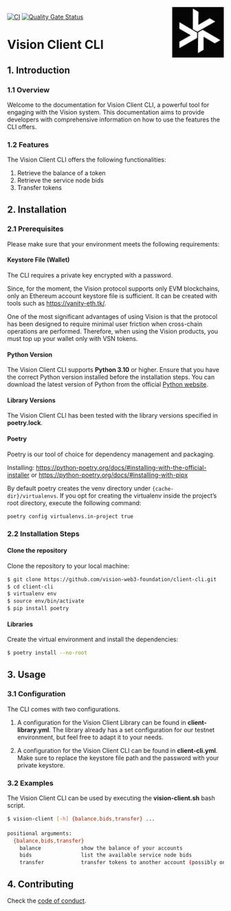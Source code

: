 <img src="https://raw.githubusercontent.com/vision-web3-foundation/client-cli/img/vision-logo.png" alt="Vision logo" align="right" width="120" />

[![CI](https://github.com/vision-web3-foundation/client-cli/actions/workflows/ci.yaml/badge.svg?branch=main)](https://github.com/vision-web3-foundation/client-cli/actions/workflows/ci.yaml) 
[![Quality Gate Status](https://sonarcloud.io/api/project_badges/measure?project=vision-web3-foundation_client-cli&metric=alert_status)](https://sonarcloud.io/summary/new_code?id=vision-web3-foundation_client-cli)

# Vision Client CLI

## 1. Introduction

### 1.1 Overview

Welcome to the documentation for Vision Client CLI, a powerful tool for engaging with the Vision system. This documentation aims to provide developers with comprehensive information on how to use the features the CLI offers.

### 1.2 Features

The Vision Client CLI offers the following functionalities:

1. Retrieve the balance of a token
2. Retrieve the service node bids
3. Transfer tokens


## 2. Installation

### 2.1  Prerequisites

Please make sure that your environment meets the following requirements:

#### Keystore File (Wallet)

The CLI requires a private key encrypted with a password.

Since, for the moment, the Vision protocol supports only EVM blockchains, only an Ethereum account keystore file is sufficient. It can be created with tools such as https://vanity-eth.tk/.

One of the most significant advantages of using Vision is that the protocol has been designed to require minimal user friction when cross-chain operations are performed. Therefore, when using the Vision products, you must top up your wallet only with VSN tokens.

#### Python Version

The Vision Client CLI supports **Python 3.10** or higher. Ensure that you have the correct Python version installed before the installation steps. You can download the latest version of Python from the official [Python website](https://www.python.org/downloads/).

#### Library Versions

The Vision Client CLI has been tested with the library versions specified in **poetry.lock**.

#### Poetry

Poetry is our tool of choice for dependency management and packaging.

Installing: 
https://python-poetry.org/docs/#installing-with-the-official-installer
or
https://python-poetry.org/docs/#installing-with-pipx

By default poetry creates the venv directory under ```{cache-dir}/virtualenvs```. If you opt for creating the virtualenv inside the project’s root directory, execute the following command:

```bash
poetry config virtualenvs.in-project true
```

### 2.2  Installation Steps

#### Clone the repository

Clone the repository to your local machine:

```bash
$ git clone https://github.com/vision-web3-foundation/client-cli.git
$ cd client-cli
$ virtualenv env
$ source env/bin/activate
$ pip install poetry
```

#### Libraries

Create the virtual environment and install the dependencies:

```bash
$ poetry install --no-root
```

## 3. Usage

### 3.1 Configuration

The CLI comes with two configurations.

1. A configuration for the Vision Client Library can be found in **client-library.yml**.
The library already has a set configuration for our testnet environment, but feel free to adapt it to your needs.

2. A configuration for the Vision Client CLI can be found in **client-cli.yml**. Make sure to replace the keystore file path and the password with your private keystore.

### 3.2 Examples

The Vision Client CLI can be used by executing the **vision-client.sh** bash script.

```bash
$ vision-client [-h] {balance,bids,transfer} ...

positional arguments:
  {balance,bids,transfer}
    balance             show the balance of your accounts
    bids                list the available service node bids
    transfer            transfer tokens to another account (possibly on another blockchain)
```

## 4. Contributing

Check the [code of conduct](CODE_OF_CONDUCT.md).
